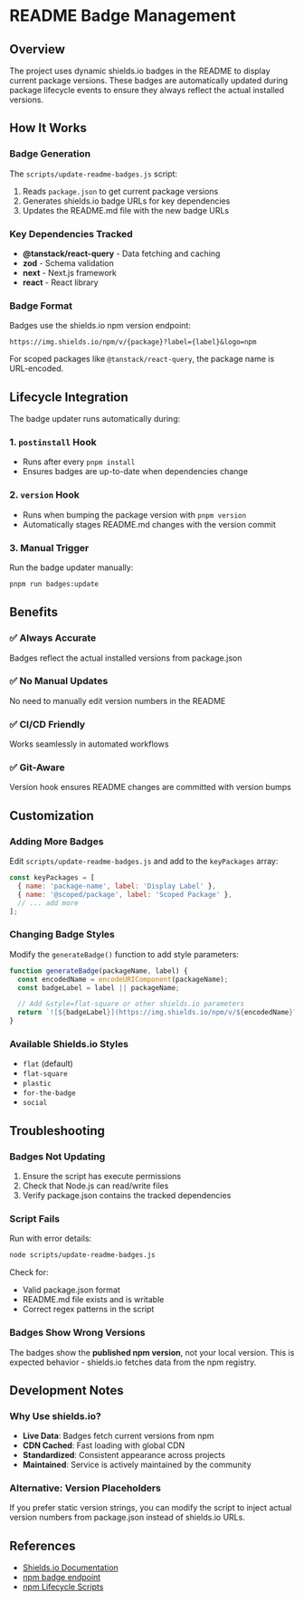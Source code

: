 # README Badge Management

## Overview

The project uses dynamic shields.io badges in the README to display current package versions. These badges are automatically updated during package lifecycle events to ensure they always reflect the actual installed versions.

## How It Works

### Badge Generation

The `scripts/update-readme-badges.js` script:

1. Reads `package.json` to get current package versions
2. Generates shields.io badge URLs for key dependencies
3. Updates the README.md file with the new badge URLs

### Key Dependencies Tracked

- **@tanstack/react-query** - Data fetching and caching
- **zod** - Schema validation
- **next** - Next.js framework
- **react** - React library

### Badge Format

Badges use the shields.io npm version endpoint:

```
https://img.shields.io/npm/v/{package}?label={label}&logo=npm
```

For scoped packages like `@tanstack/react-query`, the package name is URL-encoded.

## Lifecycle Integration

The badge updater runs automatically during:

### 1. `postinstall` Hook

- Runs after every `pnpm install`
- Ensures badges are up-to-date when dependencies change

### 2. `version` Hook

- Runs when bumping the package version with `pnpm version`
- Automatically stages README.md changes with the version commit

### 3. Manual Trigger

Run the badge updater manually:

```bash
pnpm run badges:update
```

## Benefits

### ✅ Always Accurate

Badges reflect the actual installed versions from package.json

### ✅ No Manual Updates

No need to manually edit version numbers in the README

### ✅ CI/CD Friendly

Works seamlessly in automated workflows

### ✅ Git-Aware

Version hook ensures README changes are committed with version bumps

## Customization

### Adding More Badges

Edit `scripts/update-readme-badges.js` and add to the `keyPackages` array:

```javascript
const keyPackages = [
  { name: 'package-name', label: 'Display Label' },
  { name: '@scoped/package', label: 'Scoped Package' },
  // ... add more
];
```

### Changing Badge Styles

Modify the `generateBadge()` function to add style parameters:

```javascript
function generateBadge(packageName, label) {
  const encodedName = encodeURIComponent(packageName);
  const badgeLabel = label || packageName;

  // Add &style=flat-square or other shields.io parameters
  return `![${badgeLabel}](https://img.shields.io/npm/v/${encodedName}?label=${encodeURIComponent(badgeLabel)}&logo=npm&style=flat-square)`;
}
```

### Available Shields.io Styles

- `flat` (default)
- `flat-square`
- `plastic`
- `for-the-badge`
- `social`

## Troubleshooting

### Badges Not Updating

1. Ensure the script has execute permissions
2. Check that Node.js can read/write files
3. Verify package.json contains the tracked dependencies

### Script Fails

Run with error details:

```bash
node scripts/update-readme-badges.js
```

Check for:

- Valid package.json format
- README.md file exists and is writable
- Correct regex patterns in the script

### Badges Show Wrong Versions

The badges show the **published npm version**, not your local version. This is expected behavior - shields.io fetches data from the npm registry.

## Development Notes

### Why Use shields.io?

- **Live Data**: Badges fetch current versions from npm
- **CDN Cached**: Fast loading with global CDN
- **Standardized**: Consistent appearance across projects
- **Maintained**: Service is actively maintained by the community

### Alternative: Version Placeholders

If you prefer static version strings, you can modify the script to inject actual version numbers from package.json instead of shields.io URLs.

## References

- [Shields.io Documentation](https://shields.io/)
- [npm badge endpoint](https://shields.io/badges/npm-version)
- [npm Lifecycle Scripts](https://docs.npmjs.com/cli/v10/using-npm/scripts#life-cycle-scripts)
